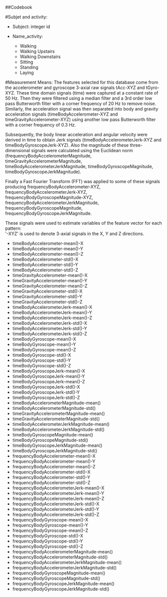

##Codebook

#Subjet and activity:

* Subject: integer id

* Name_activity:
  + Walking
  + Walking Upstairs
  + Walking Downstairs
  + Sitting
  + Standing
  + Laying

#Measurement Means:
The features selected for this database come from the accelerometer and gyroscope 3-axial raw signals tAcc-XYZ and tGyro-XYZ. These time domain signals (time) were captured at a constant rate of 50 Hz. Then they were filtered using a median filter and a 3rd order low pass Butterworth filter with a corner frequency of 20 Hz to remove noise. Similarly, the acceleration signal was then separated into body and gravity acceleration signals (timeBodyAccelerometer-XYZ and timeGravityAccelerometer-XYZ) using another low pass Butterworth filter with a corner frequency of 0.3 Hz. 

Subsequently, the body linear acceleration and angular velocity were derived in time to obtain Jerk signals (timeBodyAccelerometerJerk-XYZ and timeBodyGyroscopeJerk-XYZ). Also the magnitude of these three-dimensional signals were calculated using the Euclidean norm (frequencyBodyAccelerometerMagnitude, timeGravityAccelerometerMagnitude, timeBodyAccelerometerJerkMagnitude, timeBodyGyroscopeMagnitude, timeBodyGyroscopeJerkMagnitude). 

Finally a Fast Fourier Transform (FFT) was applied to some of these signals producing frequencyBodyAccelerometer-XYZ, frequencyBodyAccelerometerJerk-XYZ, frequencyBodyGyroscopeMagnitude-XYZ, frequencyBodyAccelerometerJerkMagnitude, frequencyBodyGyroscopeMagnitude, frequencyBodyGyroscopeJerkMagnitude. 

These signals were used to estimate variables of the feature vector for each pattern:  
'-XYZ' is used to denote 3-axial signals in the X, Y and Z directions.

+ timeBodyAccelerometer-mean()-X                     
+ timeBodyAccelerometer-mean()-Y                     
+ timeBodyAccelerometer-mean()-Z                     
+ timeBodyAccelerometer-std()-X                      
+ timeBodyAccelerometer-std()-Y                      
+ timeBodyAccelerometer-std()-Z                      
+ timeGravityAccelerometer-mean()-X                  
+ timeGravityAccelerometer-mean()-Y                  
+ timeGravityAccelerometer-mean()-Z                  
+ timeGravityAccelerometer-std()-X                   
+ timeGravityAccelerometer-std()-Y                   
+ timeGravityAccelerometer-std()-Z                   
+ timeBodyAccelerometerJerk-mean()-X                 
+ timeBodyAccelerometerJerk-mean()-Y                 
+ timeBodyAccelerometerJerk-mean()-Z                 
+ timeBodyAccelerometerJerk-std()-X                  
+ timeBodyAccelerometerJerk-std()-Y                  
+ timeBodyAccelerometerJerk-std()-Z                  
+ timeBodyGyroscope-mean()-X                         
+ timeBodyGyroscope-mean()-Y                         
+ timeBodyGyroscope-mean()-Z                         
+ timeBodyGyroscope-std()-X                          
+ timeBodyGyroscope-std()-Y                          
+ timeBodyGyroscope-std()-Z                          
+ timeBodyGyroscopeJerk-mean()-X                     
+ timeBodyGyroscopeJerk-mean()-Y                     
+ timeBodyGyroscopeJerk-mean()-Z                     
+ timeBodyGyroscopeJerk-std()-X                      
+ timeBodyGyroscopeJerk-std()-Y                      
+ timeBodyGyroscopeJerk-std()-Z                      
+ timeBodyAccelerometerMagnitude-mean()              
+ timeBodyAccelerometerMagnitude-std()               
+ timeGravityAccelerometerMagnitude-mean()           
+ timeGravityAccelerometerMagnitude-std()            
+ timeBodyAccelerometerJerkMagnitude-mean()          
+ timeBodyAccelerometerJerkMagnitude-std()           
+ timeBodyGyroscopeMagnitude-mean()                  
+ timeBodyGyroscopeMagnitude-std()                   
+ timeBodyGyroscopeJerkMagnitude-mean()              
+ timeBodyGyroscopeJerkMagnitude-std()               
+ frequencyBodyAccelerometer-mean()-X                
+ frequencyBodyAccelerometer-mean()-Y                
+ frequencyBodyAccelerometer-mean()-Z                
+ frequencyBodyAccelerometer-std()-X                 
+ frequencyBodyAccelerometer-std()-Y                 
+ frequencyBodyAccelerometer-std()-Z                 
+ frequencyBodyAccelerometerJerk-mean()-X            
+ frequencyBodyAccelerometerJerk-mean()-Y            
+ frequencyBodyAccelerometerJerk-mean()-Z            
+ frequencyBodyAccelerometerJerk-std()-X             
+ frequencyBodyAccelerometerJerk-std()-Y             
+ frequencyBodyAccelerometerJerk-std()-Z             
+ frequencyBodyGyroscope-mean()-X                    
+ frequencyBodyGyroscope-mean()-Y                    
+ frequencyBodyGyroscope-mean()-Z                    
+ frequencyBodyGyroscope-std()-X                     
+ frequencyBodyGyroscope-std()-Y                     
+ frequencyBodyGyroscope-std()-Z                     
+ frequencyBodyAccelerometerMagnitude-mean()         
+ frequencyBodyAccelerometerMagnitude-std()          
+ frequencyBodyAccelerometerJerkMagnitude-mean()     
+ frequencyBodyAccelerometerJerkMagnitude-std()      
+ frequencyBodyGyroscopeMagnitude-mean()             
+ frequencyBodyGyroscopeMagnitude-std()              
+ frequencyBodyGyroscopeJerkMagnitude-mean()         
+ frequencyBodyGyroscopeJerkMagnitude-std()          
                                                     
                                    
                                                              
                                                              
                                                              
                                                              
